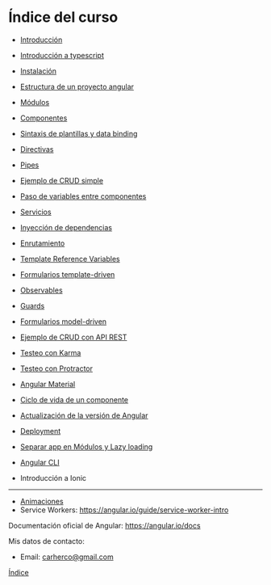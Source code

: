 # Índice del curso

 - [Introducción](introduccion.md)
 - [Introducción a typescript](typescript.md)
 - [Instalación](instalacion.md)
 - [Estructura de un proyecto angular](estructura-proyecto.md)
 - [Módulos](modules.md)
 - [Componentes](components.md)
 - [Sintaxis de plantillas y data binding](data-binding.md)

 - [Directivas](directives.md)
 - [Pipes](pipes.md)
 - [Ejemplo de CRUD simple](ejemplo-crud-basico.md)

 - [Paso de variables entre componentes](input-binding.md)
 - [Servicios](services.md)
 - [Inyección de dependencias](inyeccion-dependencias.md)
 - [Enrutamiento](routing.md)
 
 - [Template Reference Variables](template-reference-variables.md)
 - [Formularios template-driven](forms-template-driven.md)

 - [Observables](observables.md)
 - [Guards](guards.md)

 - [Formularios model-driven](forms-model-driven.md)
 - [Ejemplo de CRUD con API REST](ejemplo-crud-completo.md)
 - [Testeo con Karma](testing.md)
 - [Testeo con Protractor]()
 - [Angular Material](angular-material.md)
 - [Ciclo de vida de un componente](lifecycle.md)
 - [Actualización de la versión de Angular](https://angular-update-guide.firebaseapp.com/)
 - [Deployment](deployment.md)
 - [Separar app en Módulos y Lazy loading](lazy-loading.md)
 - [Angular CLI](angular-cli.md)
 - Introducción a Ionic

--------------------
 - [Animaciones](animations.md)
 - Service Workers: https://angular.io/guide/service-worker-intro


Documentación oficial de Angular: https://angular.io/docs

Mis datos de contacto:
 - Email: carherco@gmail.com


[Índice](index.md)
